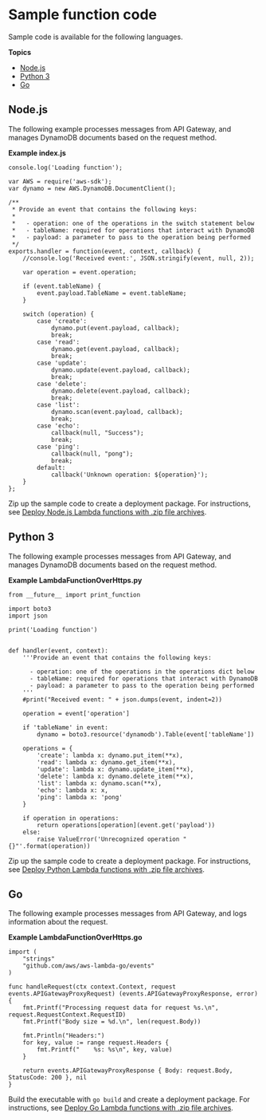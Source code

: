 # Sample function code<a name="services-apigateway-code"></a>

Sample code is available for the following languages\.

**Topics**
+ [Node\.js](#services-apigateway-code-nodejs)
+ [Python 3](#services-apigateway-code-python)
+ [Go](#services-apigateway-code-go)

## Node\.js<a name="services-apigateway-code-nodejs"></a>

The following example processes messages from API Gateway, and manages DynamoDB documents based on the request method\.

**Example index\.js**  

```
console.log('Loading function');

var AWS = require('aws-sdk');
var dynamo = new AWS.DynamoDB.DocumentClient();

/**
 * Provide an event that contains the following keys:
 *
 *   - operation: one of the operations in the switch statement below
 *   - tableName: required for operations that interact with DynamoDB
 *   - payload: a parameter to pass to the operation being performed
 */
exports.handler = function(event, context, callback) {
    //console.log('Received event:', JSON.stringify(event, null, 2));

    var operation = event.operation;

    if (event.tableName) {
        event.payload.TableName = event.tableName;
    }

    switch (operation) {
        case 'create':
            dynamo.put(event.payload, callback);
            break;
        case 'read':
            dynamo.get(event.payload, callback);
            break;
        case 'update':
            dynamo.update(event.payload, callback);
            break;
        case 'delete':
            dynamo.delete(event.payload, callback);
            break;
        case 'list':
            dynamo.scan(event.payload, callback);
            break;
        case 'echo':
            callback(null, "Success");
            break;
        case 'ping':
            callback(null, "pong");
            break;
        default:
            callback('Unknown operation: ${operation}');
    }
};
```

Zip up the sample code to create a deployment package\. For instructions, see [Deploy Node\.js Lambda functions with \.zip file archives](nodejs-package.md)\.

## Python 3<a name="services-apigateway-code-python"></a>

The following example processes messages from API Gateway, and manages DynamoDB documents based on the request method\.

**Example LambdaFunctionOverHttps\.py**  

```
from __future__ import print_function

import boto3
import json

print('Loading function')


def handler(event, context):
    '''Provide an event that contains the following keys:

      - operation: one of the operations in the operations dict below
      - tableName: required for operations that interact with DynamoDB
      - payload: a parameter to pass to the operation being performed
    '''
    #print("Received event: " + json.dumps(event, indent=2))

    operation = event['operation']

    if 'tableName' in event:
        dynamo = boto3.resource('dynamodb').Table(event['tableName'])

    operations = {
        'create': lambda x: dynamo.put_item(**x),
        'read': lambda x: dynamo.get_item(**x),
        'update': lambda x: dynamo.update_item(**x),
        'delete': lambda x: dynamo.delete_item(**x),
        'list': lambda x: dynamo.scan(**x),
        'echo': lambda x: x,
        'ping': lambda x: 'pong'
    }

    if operation in operations:
        return operations[operation](event.get('payload'))
    else:
        raise ValueError('Unrecognized operation "{}"'.format(operation))
```

Zip up the sample code to create a deployment package\. For instructions, see [Deploy Python Lambda functions with \.zip file archives](python-package.md)\.

## Go<a name="services-apigateway-code-go"></a>

The following example processes messages from API Gateway, and logs information about the request\.

**Example LambdaFunctionOverHttps\.go**  

```
import (
    "strings"
    "github.com/aws/aws-lambda-go/events"
)

func handleRequest(ctx context.Context, request events.APIGatewayProxyRequest) (events.APIGatewayProxyResponse, error) {
    fmt.Printf("Processing request data for request %s.\n", request.RequestContext.RequestID)
    fmt.Printf("Body size = %d.\n", len(request.Body))

    fmt.Println("Headers:")
    for key, value := range request.Headers {
        fmt.Printf("    %s: %s\n", key, value)
    }

    return events.APIGatewayProxyResponse { Body: request.Body, StatusCode: 200 }, nil
}
```

Build the executable with `go build` and create a deployment package\. For instructions, see [Deploy Go Lambda functions with \.zip file archives](golang-package.md)\.
